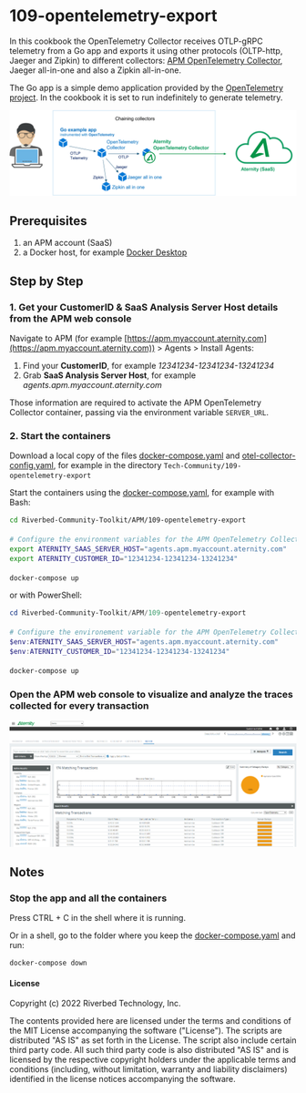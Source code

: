 # 109-opentelemetry-export

In this cookbook the OpenTelemetry Collector receives OTLP-gRPC telemetry from a Go app and exports it using other protocols (OLTP-http, Jaeger and Zipkin) to different collectors: [APM OpenTelemetry Collector](https://hub.docker.com/r/aternity/apm-collector), Jaeger all-in-one and also a Zipkin all-in-one.

The Go app is a simple demo application provided by the [OpenTelemetry project](https://github.com/open-telemetry). In the cookbook it is set to run indefinitely to generate telemetry.

![diagram](images/109-diagram.png)

## Prerequisites

1. an APM account (SaaS)
2. a Docker host, for example [Docker Desktop](https://www.docker.com/products/docker-desktop)

## Step by Step

### 1. Get your CustomerID & SaaS Analysis Server Host details from the APM web console

Navigate to APM (for example [https://apm.myaccount.aternity.com](https://apm.myaccount.aternity.com)) > Agents > Install Agents:

1. Find your **CustomerID**, for example *12341234-12341234-13241234*
2. Grab **SaaS Analysis Server Host**, for example *agents.apm.myaccount.aternity.com*

Those information are required to activate the APM OpenTelemetry Collector container, passing via the environment variable `SERVER_URL`. 

### 2. Start the containers

Download a local copy of the files [docker-compose.yaml](docker-compose.yaml) and [otel-collector-config.yaml](otel-collector-config.yaml), for example in the directory `Tech-Community/109-opentelemetry-export`

Start the containers using the [docker-compose.yaml](docker-compose.yaml), for example with Bash:

```bash
cd Riverbed-Community-Toolkit/APM/109-opentelemetry-export

# Configure the environment variables for the APM OpenTelemetry Collector
export ATERNITY_SAAS_SERVER_HOST="agents.apm.myaccount.aternity.com"
export ATERNITY_CUSTOMER_ID="12341234-12341234-13241234"

docker-compose up
```

or with PowerShell:

```PowerShell
cd Riverbed-Community-Toolkit/APM/109-opentelemetry-export

# Configure the environement variable for the APM OpenTelemetry Collector
$env:ATERNITY_SAAS_SERVER_HOST="agents.apm.myaccount.aternity.com"
$env:ATERNITY_CUSTOMER_ID="12341234-12341234-13241234"

docker-compose up
```

### Open the APM web console to visualize and analyze the traces collected for every transaction

![APM OpenTelemetry traces](images/aternity-opentelemetry-service109-js-transactions.png)

## Notes

### Stop the app and all the containers

Press CTRL + C in the shell where it is running.

Or in a shell, go to the folder where you keep the [docker-compose.yaml](docker-compose.yaml) and run:

```shell
docker-compose down
```

#### License

Copyright (c) 2022 Riverbed Technology, Inc.

The contents provided here are licensed under the terms and conditions of the MIT License accompanying the software ("License"). The scripts are distributed "AS IS" as set forth in the License. The script also include certain third party code. All such third party code is also distributed "AS IS" and is licensed by the respective copyright holders under the applicable terms and conditions (including, without limitation, warranty and liability disclaimers) identified in the license notices accompanying the software.
